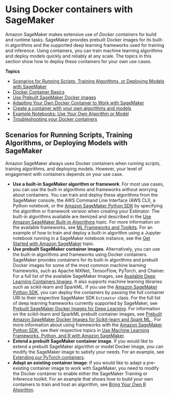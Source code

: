 # Using Docker containers with SageMaker<a name="docker-containers"></a>

Amazon SageMaker makes extensive use of *Docker containers* for build and runtime tasks\. SageMaker provides prebuilt Docker images for its built\-in algorithms and the supported deep learning frameworks used for training and inference\. Using containers, you can train machine learning algorithms and deploy models quickly and reliably at any scale\. The topics in this section show how to deploy these containers for your own use cases\.

**Topics**
+ [Scenarios for Running Scripts, Training Algorithms, or Deploying Models with SageMaker](#container-scenarios)
+ [Docker Container Basics](docker-basics.md)
+ [Use Prebuilt SageMaker Docker images](docker-containers-prebuilt.md)
+ [Adapting Your Own Docker Container to Work with SageMaker](docker-containers-adapt-your-own.md)
+ [Create a container with your own algorithms and models](docker-containers-create.md)
+ [Example Notebooks: Use Your Own Algorithm or Model](docker-containers-notebooks.md)
+ [Troubleshooting your Docker containers](docker-containers-troubleshooting.md)

## Scenarios for Running Scripts, Training Algorithms, or Deploying Models with SageMaker<a name="container-scenarios"></a>

Amazon SageMaker always uses Docker containers when running scripts, training algorithms, and deploying models\. However, your level of engagement with containers depends on your use case\. 
+ **Use a built\-in SageMaker algorithm or framework**\. For most use cases, you can use the built\-in algorithms and frameworks without worrying about containers\. You can train and deploy these algorithms from the SageMaker console, the AWS Command Line Interface \(AWS CLI\), a Python notebook, or the [Amazon SageMaker Python SDK](https://sagemaker.readthedocs.io) by specifying the algorithm or framework version when creating your Estimator\. The built\-in algorithms available are itemized and described in the [Use Amazon SageMaker Built\-in Algorithms](algos.md) topic\. For more information on the available frameworks, see [ML Frameworks and Toolkits](frameworks.md)\. For an example of how to train and deploy a built\-in algorithm using a Jupyter notebook running in a SageMaker notebook instance, see the [Get Started with Amazon SageMaker](gs.md) topic\. 
+ **Use prebuilt SageMaker container images**\. Alternatively, you can use the built\-in algorithms and frameworks using Docker containers\. SageMaker provides containers for its built\-in algorithms and prebuilt Docker images for some of the most common machine learning frameworks, such as Apache MXNet, TensorFlow, PyTorch, and Chainer\. For a full list of the available SageMaker Images, see [Available Deep Learning Containers Images](https://github.com/aws/deep-learning-containers/blob/master/available_images.md)\. It also supports machine learning libraries such as scikit\-learn and SparkML\. If you use the [Amazon SageMaker Python SDK](https://sagemaker.readthedocs.io), you can deploy the containers by passing the full container URI to their respective SageMaker SDK `Estimator` class\. For the full list of deep learning frameworks currently supported by SageMaker, see [Prebuilt SageMaker Docker Images for Deep Learning](pre-built-containers-frameworks-deep-learning.md)\. For information on the scikit\-learn and SparkML prebuilt container images, see [Prebuilt Amazon SageMaker Docker Images for Scikit\-learn and Spark ML ](pre-built-docker-containers-scikit-learn-spark.md)\. For more information about using frameworks with the [Amazon SageMaker Python SDK](https://sagemaker.readthedocs.io), see their respective topics in [Use Machine Learning Frameworks, Python, and R with Amazon SageMaker](frameworks.md)\.
+ **Extend a prebuilt SageMaker container image**\. If you would like to extend a prebuilt SageMaker algorithm or model Docker image, you can modify the SageMaker image to satisfy your needs\. For an example, see [Extending our PyTorch containers](https://sagemaker-examples.readthedocs.io/en/latest/advanced_functionality/pytorch_extending_our_containers/pytorch_extending_our_containers.html)\. 
+ **Adapt an existing container image**: If you would like to adapt a pre\-existing container image to work with SageMaker, you need to modify the Docker container to enable either the SageMaker Training or Inference toolkit\. For an example that shows how to build your own containers to train and host an algorithm, see [Bring Your Own R Algorithm](https://sagemaker-examples.readthedocs.io/en/latest/r_examples/r_byo_r_algo_hpo/tune_r_bring_your_own.html)\.